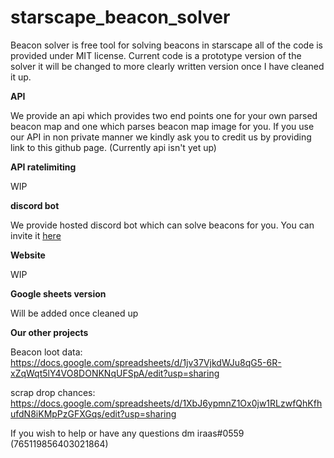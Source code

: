# starscape_beacon_solver

Beacon solver is free tool for solving beacons in starscape all of the code is provided under MIT license. Current code is a prototype version of the solver it will be changed to more clearly written version once I have cleaned it up.

**API**

We provide an api which provides two end points one for your own parsed beacon map and one which parses beacon map image for you. If you use our API in non private manner we kindly ask you to credit us by providing link to this github page. (Currently api isn't yet up)

**API ratelimiting**

WIP

**discord bot**

We provide hosted discord bot which can solve beacons for you. You can invite it [here](https://discord.com/api/oauth2/authorize?client_id=814130510544502835&permissions=277025704000&scope=bot%20applications.commands)

**Website**

WIP

**Google sheets version**

Will be added once cleaned up

**Our other projects**

Beacon loot data: https://docs.google.com/spreadsheets/d/1jv37VjkdWJu8qG5-6R-xZqWqt5lY4VO8DONKNqUFSpA/edit?usp=sharing 

scrap drop chances: https://docs.google.com/spreadsheets/d/1XbJ6ypmnZ1Ox0jw1RLzwfQhKfhufdN8iKMpPzGFXGqs/edit?usp=sharing

If you wish to help or have any questions dm iraas#0559 (765119856403021864)






